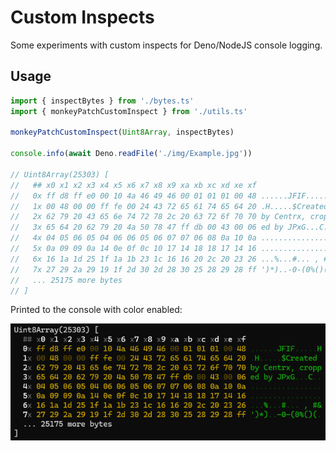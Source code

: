 # Custom Inspects

Some experiments with custom inspects for Deno/NodeJS console logging.

## Usage

```ts
import { inspectBytes } from './bytes.ts'
import { monkeyPatchCustomInspect } from './utils.ts'

monkeyPatchCustomInspect(Uint8Array, inspectBytes)

console.info(await Deno.readFile('./img/Example.jpg'))

// Uint8Array(25303) [
//   ## x0 x1 x2 x3 x4 x5 x6 x7 x8 x9 xa xb xc xd xe xf
//   0x ff d8 ff e0 00 10 4a 46 49 46 00 01 01 01 00 48 ......JFIF.....H
//   1x 00 48 00 00 ff fe 00 24 43 72 65 61 74 65 64 20 .H.....$Created
//   2x 62 79 20 43 65 6e 74 72 78 2c 20 63 72 6f 70 70 by Centrx, cropp
//   3x 65 64 20 62 79 20 4a 50 78 47 ff db 00 43 00 06 ed by JPxG...C..
//   4x 04 05 06 05 04 06 06 05 06 07 07 06 08 0a 10 0a ................
//   5x 0a 09 09 0a 14 0e 0f 0c 10 17 14 18 18 17 14 16 ................
//   6x 16 1a 1d 25 1f 1a 1b 23 1c 16 16 20 2c 20 23 26 ...%...#... , #&
//   7x 27 29 2a 29 19 1f 2d 30 2d 28 30 25 28 29 28 ff ')*)..-0-(0%()(.
//   ... 25175 more bytes
// ]
```

Printed to the console with color enabled:

![Screenshot](./img/screenshot.png)
